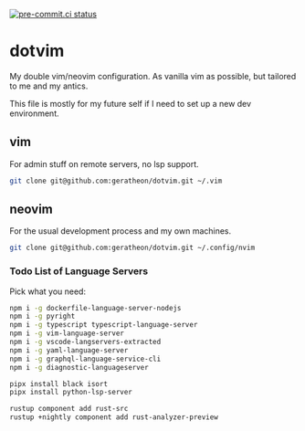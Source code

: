 [![pre-commit.ci status](https://results.pre-commit.ci/badge/github/jkuball/dotvim/master.svg)](https://results.pre-commit.ci/latest/github/jkuball/dotvim/master)

# dotvim

My double vim/neovim configuration. As vanilla vim as possible, but tailored to me and my antics.

This file is mostly for my future self if I need to set up a new dev environment.

## vim

For admin stuff on remote servers, no lsp support.

```bash
git clone git@github.com:geratheon/dotvim.git ~/.vim
```

## neovim

For the usual development process and my own machines.

```bash
git clone git@github.com:geratheon/dotvim.git ~/.config/nvim
```

### Todo List of Language Servers

Pick what you need:

```bash
npm i -g dockerfile-language-server-nodejs
npm i -g pyright
npm i -g typescript typescript-language-server
npm i -g vim-language-server
npm i -g vscode-langservers-extracted
npm i -g yaml-language-server
npm i -g graphql-language-service-cli
npm i -g diagnostic-languageserver

pipx install black isort
pipx install python-lsp-server

rustup component add rust-src
rustup +nightly component add rust-analyzer-preview
```
